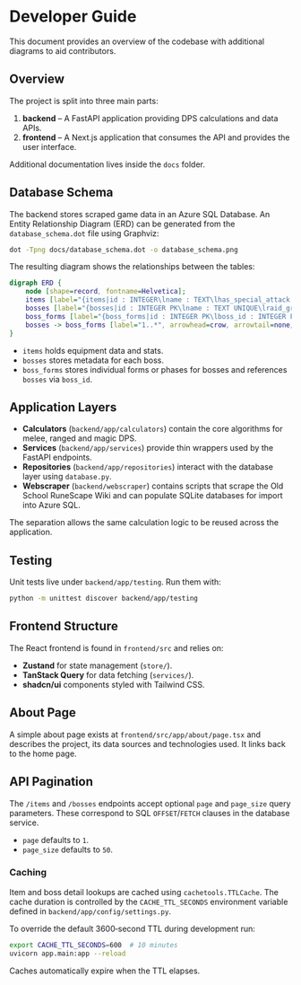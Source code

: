 # Developer Guide

This document provides an overview of the codebase with additional diagrams to aid contributors.

## Overview

The project is split into three main parts:

1. **backend** – A FastAPI application providing DPS calculations and data APIs.
2. **frontend** – A Next.js application that consumes the API and provides the user interface.

Additional documentation lives inside the `docs` folder.

## Database Schema

The backend stores scraped game data in an Azure SQL Database. An Entity Relationship Diagram (ERD) can be generated from the `database_schema.dot` file using Graphviz:

```bash
dot -Tpng docs/database_schema.dot -o database_schema.png
```

The resulting diagram shows the relationships between the tables:

```dot
digraph ERD {
    node [shape=record, fontname=Helvetica];
    items [label="{items|id : INTEGER\lname : TEXT\lhas_special_attack : BOOLEAN\lspecial_attack_text : TEXT\lhas_passive_effect : BOOLEAN\lpassive_effect_text : TEXT\lhas_combat_stats : BOOLEAN\lis_tradeable : BOOLEAN\lslot : TEXT\licons : TEXT\lcombat_stats : TEXT\lraw_html : TEXT}"];
    bosses [label="{bosses|id : INTEGER PK\lname : TEXT UNIQUE\lraid_group : TEXT\lexamine : TEXT\lrelease_date : TEXT\llocation : TEXT\lslayer_level : INTEGER\lslayer_xp : INTEGER\lslayer_category : TEXT\lhas_multiple_forms : BOOLEAN\lraw_html : TEXT}"];
    boss_forms [label="{boss_forms|id : INTEGER PK\lboss_id : INTEGER FK\lform_name : TEXT\lform_order : INTEGER\lcombat_level : INTEGER\lhitpoints : INTEGER\lmax_hit : TEXT\lattack_speed : INTEGER\lattack_style : TEXT\lattack_level : INTEGER\lstrength_level : INTEGER\ldefence_level : INTEGER\lmagic_level : INTEGER\lranged_level : INTEGER\laggressive_attack_bonus : INTEGER\laggressive_strength_bonus : INTEGER\laggressive_magic_bonus : INTEGER\laggressive_magic_strength_bonus : INTEGER\laggressive_ranged_bonus : INTEGER\laggressive_ranged_strength_bonus : INTEGER\ldefence_stab : INTEGER\ldefence_slash : INTEGER\ldefence_crush : INTEGER\ldefence_magic : INTEGER\lelemental_weakness_type : TEXT\lelemental_weakness_percent : TEXT\ldefence_ranged_light : INTEGER\ldefence_ranged_standard : INTEGER\ldefence_ranged_heavy : INTEGER\lattribute : TEXT\lxp_bonus : TEXT\laggressive : BOOLEAN\lpoisonous : BOOLEAN\lpoison_immunity : BOOLEAN\lvenom_immunity : BOOLEAN\lmelee_immunity : BOOLEAN\lmagic_immunity : BOOLEAN\lranged_immunity : BOOLEAN\lcannon_immunity : BOOLEAN\lthrall_immunity : BOOLEAN\lspecial_mechanics : TEXT\limage_url : TEXT\licons : TEXT\lsize : INTEGER\lnpc_ids : TEXT\lassigned_by : TEXT}"];
    bosses -> boss_forms [label="1..*", arrowhead=crow, arrowtail=none, dir=both];
}
```

- `items` holds equipment data and stats.
- `bosses` stores metadata for each boss.
- `boss_forms` stores individual forms or phases for bosses and references `bosses` via `boss_id`.

## Application Layers

- **Calculators** (`backend/app/calculators`) contain the core algorithms for melee, ranged and magic DPS.
- **Services** (`backend/app/services`) provide thin wrappers used by the FastAPI endpoints.
- **Repositories** (`backend/app/repositories`) interact with the database layer using `database.py`.
- **Webscraper** (`backend/webscraper`) contains scripts that scrape the Old School RuneScape Wiki and can populate SQLite databases for import into Azure SQL.

The separation allows the same calculation logic to be reused across the application.

## Testing

Unit tests live under `backend/app/testing`. Run them with:

```bash
python -m unittest discover backend/app/testing
```

## Frontend Structure

The React frontend is found in `frontend/src` and relies on:

- **Zustand** for state management (`store/`).
- **TanStack Query** for data fetching (`services/`).
- **shadcn/ui** components styled with Tailwind CSS.

## About Page

A simple about page exists at `frontend/src/app/about/page.tsx` and describes the project, its data sources and technologies used. It links back to the home page.

## API Pagination

The `/items` and `/bosses` endpoints accept optional `page` and `page_size` query parameters. These correspond to SQL `OFFSET`/`FETCH` clauses in the database service.

- `page` defaults to `1`.
- `page_size` defaults to `50`.

### Caching

Item and boss detail lookups are cached using `cachetools.TTLCache`.
The cache duration is controlled by the `CACHE_TTL_SECONDS` environment
variable defined in `backend/app/config/settings.py`.

To override the default 3600‑second TTL during development run:

```bash
export CACHE_TTL_SECONDS=600  # 10 minutes
uvicorn app.main:app --reload
```

Caches automatically expire when the TTL elapses.

